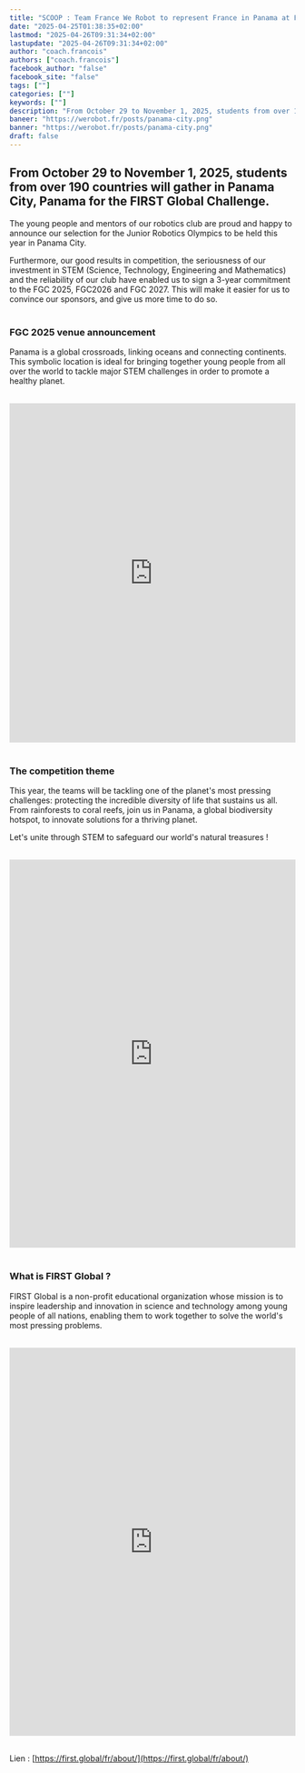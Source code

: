 ```yaml
---
title: "SCOOP : Team France We Robot to represent France in Panama at FGC 2025"
date: "2025-04-25T01:38:35+02:00"
lastmod: "2025-04-26T09:31:34+02:00"
lastupdate: "2025-04-26T09:31:34+02:00"
author: "coach.francois"
authors: ["coach.francois"]
facebook_author: "false"
facebook_site: "false"
tags: [""]
categories: [""]
keywords: [""]
description: "From October 29 to November 1, 2025, students from over 190 countries will gather in Panama City, Panama for the FIRST Global Challenge."
baneer: "https://werobot.fr/posts/panama-city.png"
banner: "https://werobot.fr/posts/panama-city.png"
draft: false
---
```

## From October 29 to November 1, 2025, students from over 190 countries will gather in Panama City, Panama for the FIRST Global Challenge.
The young people and mentors of our robotics club are proud and happy to announce our selection for the Junior Robotics Olympics to be held this year in Panama City.

Furthermore, our good results in competition, the seriousness of our investment in STEM (Science, Technology, Engineering and Mathematics) and the reliability of our club have enabled us to sign a 3-year commitment to the FGC 2025, FGC2026 and FGC 2027. This will make it easier for us to convince our sponsors, and give us more time to do so.
<br><br>

### FGC 2025 venue announcement

Panama is a global crossroads, linking oceans and connecting continents. This symbolic location is ideal for bringing together young people from all over the world to tackle major STEM challenges in order to promote a healthy planet.

<br>
<iframe title="2025 FIRST Global Challenge Location Announcement | FGC2025" class="youtube-player" width="100%" height="597" src="https://www.youtube.com/embed/fmsKBBSy0gk?feature=oembed" frameborder="0" allow="accelerometer; autoplay; clipboard-write; encrypted-media; gyroscope; picture-in-picture; web-share" referrerpolicy="strict-origin-when-cross-origin" allowfullscreen></iframe>
<br><br>

### The competition theme

This year, the teams will be tackling one of the planet's most pressing challenges: protecting the incredible diversity of life that sustains us all. From rainforests to coral reefs, join us in Panama, a global biodiversity hotspot, to innovate solutions for a thriving planet.

Let's unite through STEM to safeguard our world's natural treasures !

<br>
<iframe width="100%" height="683" src="https://www.youtube.com/embed/C81IOjfVa3I" title="Eco Equilibrium Theme | FGC2025Panama" frameborder="0" allow="accelerometer; autoplay; clipboard-write; encrypted-media; gyroscope; picture-in-picture; web-share" referrerpolicy="strict-origin-when-cross-origin" allowfullscreen></iframe>
<br><br>

### What is FIRST Global ?

FIRST Global is a non-profit educational organization whose mission is to inspire leadership and innovation in science and technology among young people of all nations, enabling them to work together to solve the world's most pressing problems.

<br>
<iframe title="What is FIRST Global?" width="100%" height="683" src="https://www.youtube.com/embed/6YnnePHGRww?feature=oembed" frameborder="0" allow="accelerometer; autoplay; clipboard-write; encrypted-media; gyroscope; picture-in-picture; web-share" referrerpolicy="strict-origin-when-cross-origin" allowfullscreen></iframe>
<br><br>

Lien : [https://first.global/fr/about/](https://first.global/fr/about/)






